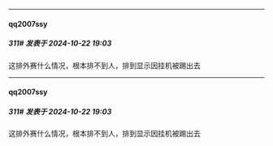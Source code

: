 ﻿
*****

####  qq2007ssy  
##### 311#       发表于 2024-10-22 19:03

这排外赛什么情况，根本排不到人，排到显示因挂机被踢出去


*****

####  qq2007ssy  
##### 311#       发表于 2024-10-22 19:03

这排外赛什么情况，根本排不到人，排到显示因挂机被踢出去

